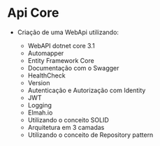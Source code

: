 # Api Core
 
- Criação de uma WebApi utilizando:

  * WebAPI dotnet core 3.1
  * Automapper
  * Entity Framework Core
  * Documentação com o Swagger
  * HealthCheck
  * Version
  * Autenticação e Autorização com Identity
  * JWT
  * Logging
  * Elmah.io
  * Utilizando o conceito SOLID
  * Arquitetura em 3 camadas
  * Utilizando o conceito de Repository pattern

